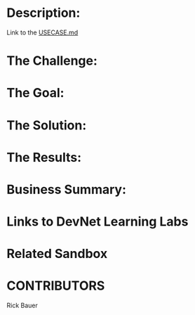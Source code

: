 # Description:


Link to the [USECASE.md](https://github.com/rickbauer9482/IOS-XE-Sustainability-Dashboard/blob/main/USECASE.md)

# The Challenge:


# The Goal:


# The Solution:



# The Results:


# Business Summary:


# Links to DevNet Learning Labs


# Related Sandbox


# CONTRIBUTORS

Rick Bauer
